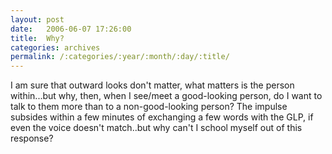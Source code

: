 ```yaml
---
layout: post
date:	2006-06-07 17:26:00
title:  Why?
categories: archives
permalink: /:categories/:year/:month/:day/:title/
---
```

I am sure that outward looks don't matter, what matters is the person within...but why, then, when I see/meet a good-looking person, do I want to talk to them more than to a non-good-looking person? The impulse subsides within a few minutes of exchanging a few words with the GLP, if even the voice doesn't match..but why can't I school myself out of this response?
